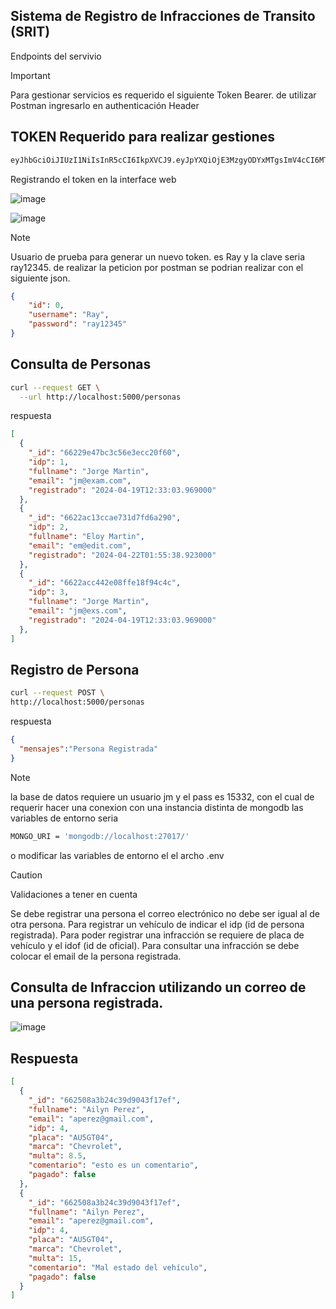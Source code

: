 ## Sistema de Registro de Infracciones de Transito (SRIT)

Endpoints del servivio

> [!IMPORTANT]
> Para gestionar servicios es requerido el siguiente Token Bearer. de utilizar Postman ingresarlo en authenticación Header 

## TOKEN Requerido para realizar gestiones

```bash
eyJhbGciOiJIUzI1NiIsInR5cCI6IkpXVCJ9.eyJpYXQiOjE3MzgyODYxMTgsImV4cCI6MTc1MzgzODExOCwiaWQiOjEsInVzZXJuYW1lciI6ImptYXJ0aW4iLCJmdWxsbmFtZSI6IkpvcmdlIE1hcnRpbiIsInJvbGVzIjpbImFkbWluIiwiZWRpdCJdfQ.UjMFfVUpQeXMx9xKAqcsK8Yfu_G7C1mBPQSTvZ4HVw0
```
Registrando el token en la interface web

![image](https://github.com/jmcmaster77/SRIT/assets/85424450/41d4d370-9b10-4270-bc1d-45654e8a0258)

![image](https://github.com/jmcmaster77/SRIT/assets/85424450/af172f86-fcc9-4d86-8a3d-9897ff0171fc)

> [!NOTE]
> Usuario de prueba para generar un nuevo token. es Ray y la clave seria ray12345. de realizar la peticion por postman se podrian realizar con el siguiente json.

```json
{
	"id": 0,
    "username": "Ray",
    "password": "ray12345"
}
```

## Consulta de Personas

```bash
curl --request GET \
  --url http://localhost:5000/personas
```

respuesta 

```json
[
  {
    "_id": "66229e47bc3c56e3ecc20f60",
    "idp": 1,
    "fullname": "Jorge Martin",
    "email": "jm@exam.com",
    "registrado": "2024-04-19T12:33:03.969000"
  },
  {
    "_id": "6622ac13ccae731d7fd6a290",
    "idp": 2,
    "fullname": "Eloy Martin",
    "email": "em@edit.com",
    "registrado": "2024-04-22T01:55:38.923000"
  },
  {
    "_id": "6622acc442e08ffe18f94c4c",
    "idp": 3,
    "fullname": "Jorge Martin",
    "email": "jm@exs.com",
    "registrado": "2024-04-19T12:33:03.969000"
  },
]
```
## Registro de Persona

```bash
curl --request POST \
http://localhost:5000/personas
```

respuesta 

```json
{
  "mensajes":"Persona Registrada"
}
```

> [!NOTE]
> la base de datos requiere un usuario jm y el pass es 15332, con el cual de requerir hacer una conexion con una instancia distinta de mongodb las variables de entorno seria

```bash
MONGO_URI = 'mongodb://localhost:27017/'
```
o modificar las variables de entorno el el archo .env

> [!CAUTION]
> Validaciones a tener en cuenta

Se debe registrar una persona el correo electrónico no debe ser igual al de otra persona.
Para registrar un vehículo de indicar el idp (id de persona registrada).
Para poder registrar una infracción se requiere de placa de vehículo y el idof (id de oficial).
Para consultar una infracción se debe colocar el email de la persona registrada.

## Consulta de Infraccion utilizando un correo de una persona registrada.

![image](https://github.com/jmcmaster77/SRIT/assets/85424450/bee97d22-d85b-455b-8f67-401b327b7eb0)

## Respuesta

```json
[
  {
    "_id": "662508a3b24c39d9043f17ef",
    "fullname": "Ailyn Perez",
    "email": "aperez@gmail.com",
    "idp": 4,
    "placa": "AU5GT04",
    "marca": "Chevrolet",
    "multa": 8.5,
    "comentario": "esto es un comentario",
    "pagado": false
  },
  {
    "_id": "662508a3b24c39d9043f17ef",
    "fullname": "Ailyn Perez",
    "email": "aperez@gmail.com",
    "idp": 4,
    "placa": "AU5GT04",
    "marca": "Chevrolet",
    "multa": 15,
    "comentario": "Mal estado del vehículo",
    "pagado": false
  }
]
```






